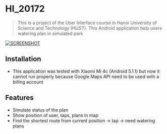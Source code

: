 # HI_20172
> This is a project of the User Interface course in Hanoi University of Science and Technology (HUST).   This Android application help users watering plan in simulated park

[![SCREENSHOT](./src/main/HI.png)]()

## Installation
- This application was tested with Xiaomi Mi 4c (Android 5.1.1) but now it cannot run properly because Google Maps API need to be used with a billing account
## Features
- Simulate status of the plan
- Show position of user, taps, plans in map
- Find the shortest route from current position -> tap -> need watering plans
